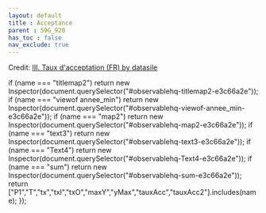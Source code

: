 ```yaml
---
layout: default
title : Acceptance
parent : 59G_920
has_toc : false
nav_exclude: true
--- 
```


<div id="observablehq-title-83d2daf1"></div>
<div id="observablehq-titleA-83d2daf1"></div>
<div id="observablehq-TitleB-83d2daf1"></div>
<div id="observablehq-titlegraph-83d2daf1"></div>
<div id="observablehq-viewof-origine-83d2daf1"></div>
<div id="observablehq-viewof-destination-83d2daf1"></div>
<div id="observablehq-viewof-legalprov-83d2daf1"></div>
<div id="observablehq-graph1-83d2daf1"></div>
<div id="observablehq-titlemap-83d2daf1"></div>
<div id="observablehq-viewof-annee_min2-83d2daf1"></div>
<div id="observablehq-map-83d2daf1"></div>
<div id="observablehq-titlemap2-83d2daf1"></div>
<div id="observablehq-viewof-annee_min-83d2daf1"></div>
<div id="observablehq-map1-83d2daf1"></div>
<div id="observablehq-text3-83d2daf1"></div>
<div id="observablehq-Text4-83d2daf1"></div>
<div id="observablehq-sum-83d2daf1"></div>
<p>Credit: <a href="https://observablehq.com/d/d5077b042b96df37@544">III. Taux d&#039;acceptation (FR) by datasile</a></p>

<link rel="stylesheet" href="https://cdn.jsdelivr.net/npm/@observablehq/inspector@5/dist/inspector.css">
<script type="module">
import {Runtime, Inspector} from "https://cdn.jsdelivr.net/npm/@observablehq/runtime@5/dist/runtime.js";
import define from "https://api.observablehq.com/d/d5077b042b96df37@544.js?v=4";
new Runtime().module(define, name => {
  if (name === "title") return new Inspector(document.querySelector("#observablehq-title-83d2daf1"));
  if (name === "titleA") return new Inspector(document.querySelector("#observablehq-titleA-83d2daf1"));
  if (name === "TitleB") return new Inspector(document.querySelector("#observablehq-TitleB-83d2daf1"));
  if (name === "titlegraph") return new Inspector(document.querySelector("#observablehq-titlegraph-83d2daf1"));
  if (name === "viewof origine") return new Inspector(document.querySelector("#observablehq-viewof-origine-83d2daf1"));
  if (name === "viewof destination") return new Inspector(document.querySelector("#observablehq-viewof-destination-83d2daf1"));
  if (name === "viewof legalprov") return new Inspector(document.querySelector("#observablehq-viewof-legalprov-83d2daf1"));
  if (name === "graph1") return new Inspector(document.querySelector("#observablehq-graph1-83d2daf1"));
  if (name === "titlemap") return new Inspector(document.querySelector("#observablehq-titlemap-83d2daf1"));
  if (name === "viewof annee_min2") return new Inspector(document.querySelector("#observablehq-viewof-annee_min2-83d2daf1"));
  if (name === "map") return new Inspector(document.querySelector("#observablehq-map-83d2daf1"));
  if (name === "titlemap2") return new Inspector(document.querySelector("#observablehq-titlemap2-83d2daf1"));
  if (name === "viewof annee_min") return new Inspector(document.querySelector("#observablehq-viewof-annee_min-83d2daf1"));
  if (name === "map1") return new Inspector(document.querySelector("#observablehq-map1-83d2daf1"));
  if (name === "text3") return new Inspector(document.querySelector("#observablehq-text3-83d2daf1"));
  if (name === "Text4") return new Inspector(document.querySelector("#observablehq-Text4-83d2daf1"));
  if (name === "sum") return new Inspector(document.querySelector("#observablehq-sum-83d2daf1"));
  return ["P","T","tx","txI","txO","maxY","yMax","tauxAcc","tauxAcc2"].includes(name);
});
</script>
  if (name === "titlemap2") return new Inspector(document.querySelector("#observablehq-titlemap2-e3c66a2e"));
  if (name === "viewof annee_min") return new Inspector(document.querySelector("#observablehq-viewof-annee_min-e3c66a2e"));
  if (name === "map2") return new Inspector(document.querySelector("#observablehq-map2-e3c66a2e"));
  if (name === "text3") return new Inspector(document.querySelector("#observablehq-text3-e3c66a2e"));
  if (name === "Text4") return new Inspector(document.querySelector("#observablehq-Text4-e3c66a2e"));
  if (name === "sum") return new Inspector(document.querySelector("#observablehq-sum-e3c66a2e"));
  return ["P1","T","tx","txI","txO","maxY","yMax","tauxAcc","tauxAcc2"].includes(name);
});
</script>
